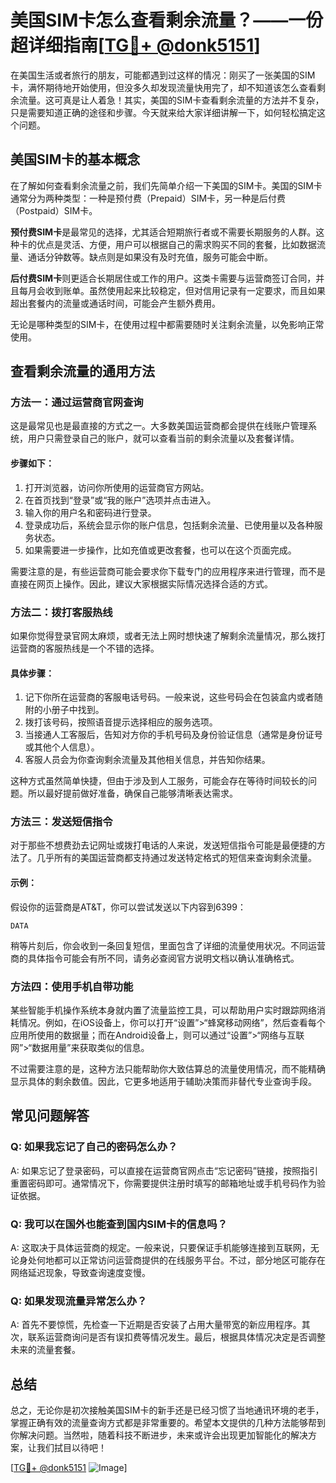 # 美国SIM卡怎么查看剩余流量？——一份超详细指南[[TG💪+ @donk5151](https://t.me/s/donk5151)]

在美国生活或者旅行的朋友，可能都遇到过这样的情况：刚买了一张美国的SIM卡，满怀期待地开始使用，但没多久却发现流量快用完了，却不知道该怎么查看剩余流量。这可真是让人着急！其实，美国的SIM卡查看剩余流量的方法并不复杂，只是需要知道正确的途径和步骤。今天就来给大家详细讲解一下，如何轻松搞定这个问题。

## 美国SIM卡的基本概念

在了解如何查看剩余流量之前，我们先简单介绍一下美国的SIM卡。美国的SIM卡通常分为两种类型：一种是预付费（Prepaid）SIM卡，另一种是后付费（Postpaid）SIM卡。

**预付费SIM卡**是最常见的选择，尤其适合短期旅行者或不需要长期服务的人群。这种卡的优点是灵活、方便，用户可以根据自己的需求购买不同的套餐，比如数据流量、通话分钟数等。缺点则是如果没有及时充值，服务可能会中断。

**后付费SIM卡**则更适合长期居住或工作的用户。这类卡需要与运营商签订合同，并且每月会收到账单。虽然使用起来比较稳定，但对信用记录有一定要求，而且如果超出套餐内的流量或通话时间，可能会产生额外费用。

无论是哪种类型的SIM卡，在使用过程中都需要随时关注剩余流量，以免影响正常使用。

## 查看剩余流量的通用方法

### 方法一：通过运营商官网查询

这是最常见也是最直接的方式之一。大多数美国运营商都会提供在线账户管理系统，用户只需登录自己的账户，就可以查看当前的剩余流量以及套餐详情。

#### 步骤如下：
1. 打开浏览器，访问你所使用的运营商官方网站。
2. 在首页找到“登录”或“我的账户”选项并点击进入。
3. 输入你的用户名和密码进行登录。
4. 登录成功后，系统会显示你的账户信息，包括剩余流量、已使用量以及各种服务状态。
5. 如果需要进一步操作，比如充值或更改套餐，也可以在这个页面完成。

需要注意的是，有些运营商可能会要求你下载专门的应用程序来进行管理，而不是直接在网页上操作。因此，建议大家根据实际情况选择合适的方式。

### 方法二：拨打客服热线

如果你觉得登录官网太麻烦，或者无法上网时想快速了解剩余流量情况，那么拨打运营商的客服热线是一个不错的选择。

#### 具体步骤：
1. 记下你所在运营商的客服电话号码。一般来说，这些号码会在包装盒内或者随附的小册子中找到。
2. 拨打该号码，按照语音提示选择相应的服务选项。
3. 当接通人工客服后，告知对方你的手机号码及身份验证信息（通常是身份证号或其他个人信息）。
4. 客服人员会为你查询剩余流量及其他相关信息，并告知你结果。

这种方式虽然简单快捷，但由于涉及到人工服务，可能会存在等待时间较长的问题。所以最好提前做好准备，确保自己能够清晰表达需求。

### 方法三：发送短信指令

对于那些不想费劲去记网址或拨打电话的人来说，发送短信指令可能是最便捷的方法了。几乎所有的美国运营商都支持通过发送特定格式的短信来查询剩余流量。

#### 示例：
假设你的运营商是AT&T，你可以尝试发送以下内容到6399：
```
DATA
```
稍等片刻后，你会收到一条回复短信，里面包含了详细的流量使用状况。不同运营商的具体指令可能会有所不同，请务必查阅官方说明文档以确认准确格式。

### 方法四：使用手机自带功能

某些智能手机操作系统本身就内置了流量监控工具，可以帮助用户实时跟踪网络消耗情况。例如，在iOS设备上，你可以打开“设置”>“蜂窝移动网络”，然后查看每个应用所使用的数据量；而在Android设备上，则可以通过“设置”>“网络与互联网”>“数据用量”来获取类似的信息。

不过需要注意的是，这种方法只能帮助你大致估算总的流量使用情况，而不能精确显示具体的剩余数值。因此，它更多地适用于辅助决策而非替代专业查询手段。

## 常见问题解答

### Q: 如果我忘记了自己的密码怎么办？
A: 如果忘记了登录密码，可以直接在运营商官网点击“忘记密码”链接，按照指引重置密码即可。通常情况下，你需要提供注册时填写的邮箱地址或手机号码作为验证依据。

### Q: 我可以在国外也能查到国内SIM卡的信息吗？
A: 这取决于具体运营商的规定。一般来说，只要保证手机能够连接到互联网，无论身处何地都可以正常访问运营商提供的在线服务平台。不过，部分地区可能存在网络延迟现象，导致查询速度变慢。

### Q: 如果发现流量异常怎么办？
A: 首先不要惊慌，先检查一下近期是否安装了占用大量带宽的新应用程序。其次，联系运营商询问是否有误扣费等情况发生。最后，根据具体情况决定是否调整未来的流量套餐。

## 总结

总之，无论你是初次接触美国SIM卡的新手还是已经习惯了当地通讯环境的老手，掌握正确有效的流量查询方式都是非常重要的。希望本文提供的几种方法能够帮到你解决问题。当然啦，随着科技不断进步，未来或许会出现更加智能化的解决方案，让我们拭目以待吧！

[[TG💪+ @donk5151](https://t.me/s/donk5151) ![Image](https://i.postimg.cc/rwNCRYN7/Snipaste-2025-04-30-17-27-05.png)]